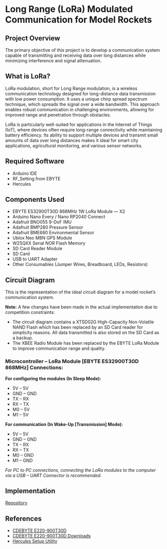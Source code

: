 # Long Range (LoRa) Modulated Communication for Model Rockets

## Project Overview
The primary objective of this project is to develop a communication system capable of transmitting and receiving data over long distances while minimizing interference and signal attenuation.

## What is LoRa?
LoRa modulation, short for Long Range modulation, is a wireless communication technology designed for long-distance data transmission with low power consumption. It uses a unique chirp spread spectrum technique, which spreads the signal over a wide bandwidth. This approach enables robust communication in challenging environments, allowing for improved range and penetration through obstacles.

LoRa is particularly well-suited for applications in the Internet of Things (IoT), where devices often require long-range connectivity while maintaining battery efficiency. Its ability to support multiple devices and transmit small amounts of data over long distances makes it ideal for smart city applications, agricultural monitoring, and various sensor networks.

## Required Software
- Arduino IDE
- RF_Setting from EBYTE
- Hercules

## Components Used
- EBYTE ES32900T30D 868MHz 1W LoRa Module — X2
- Arduino Nano Every / Nano RP2040 Connect
- Adafruit BNO055 9-DoF IMU
- Adafruit BMP280 Pressure Sensor
- Adafruit BME680 Environmental Sensor
- Ublox Neo M8N GPS Module
- W25QXX Serial NOR Flash Memory
- SD Card Reader Module
- SD Card
- USB to UART Adapter
- Other Consumables (Jumper Wires, Breadboard, LEDs, Resistors)

## Circuit Diagram
This is the representation of the ideal circuit diagram for a model rocket’s communication system.

**Note:** A few changes have been made in the actual implementation due to competition constraints:
- The circuit diagram contains a XTSD02G High-Capacity Non-Volatile NAND Flash which has been replaced by an SD Card reader for simplicity reasons. All data transmitted is also stored on the SD Card as a backup.
- The XBEE Radio Module has been replaced by the EBYTE LoRa Module to improve communication range and quality.

### Microcontroller – LoRa Module [EBYTE ES32900T30D 868MHz] Connections:
**For configuring the modules (In Sleep Mode):**
- 5V – 5V
- GND – GND
- TX – RX
- RX – TX
- M0 – 5V
- M1 – 5V

**For communication (In Wake-Up [Transmission] Mode):**
- 5V – 5V
- GND – GND
- TX – RX
- RX – TX
- M0 – GND
- M1 – GND

*For PC to PC connections, connecting the LoRa modules to the computer via a USB – UART Connector is recommended.*

## Implementation
[Repository](https://github.com/loukikdarsi/LoRa-Modulated-Communication-for-Model-Rockets)

## References
- [CDEBYTE E220-900T30D](https://www.cdebyte.com/products/E220-900T30D)
- [CDEBYTE E220-900T30D Downloads](https://www.cdebyte.com/products/E220-900T30D/4#Downloads)
- [Hercules Setup Utility](https://www.hw-group.com/software/hercules-setup-utility)
